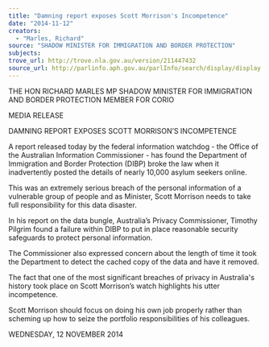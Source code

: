 ```yaml
---
title: "Damning report exposes Scott Morrison's Incompetence"
date: "2014-11-12"
creators:
  - "Marles, Richard"
source: "SHADOW MINISTER FOR IMMIGRATION AND BORDER PROTECTION"
subjects:
trove_url: http://trove.nla.gov.au/version/211447432
source_url: http://parlinfo.aph.gov.au/parlInfo/search/display/display.w3p;query=Id%3A%22media/pressrel/3502970%22
---
```


 

 

 THE HON RICHARD MARLES MP  SHADOW MINISTER FOR IMMIGRATION AND BORDER  PROTECTION  MEMBER FOR CORIO 

 

 MEDIA RELEASE 

 DAMNING REPORT EXPOSES SCOTT MORRISON’S INCOMPETENCE 

 

 A report released today by the federal information watchdog - the Office of the  Australian Information Commissioner - has found the Department of Immigration  and Border Protection (DIBP) broke the law when it inadvertently posted the details  of nearly 10,000 asylum seekers online.   

 This was an extremely serious breach of the personal information of a vulnerable  group of people and as Minister, Scott Morrison needs to take full responsibility for  this data disaster.   

 In his report on the data bungle, Australia’s Privacy Commissioner, Timothy Pilgrim  found a failure within DIBP to put in place reasonable security safeguards to protect  personal information.   

 The Commissioner also expressed concern about the length of time it took the  Department to detect the cached copy of the data and have it removed.   

 The fact that one of the most significant breaches of privacy in Australia's history  took place on Scott Morrison’s watch highlights his utter incompetence.   

 Scott Morrison should focus on doing his own job properly rather than scheming up  how to seize the portfolio responsibilities of his colleagues.   

 

 

 WEDNESDAY, 12 NOVEMBER 2014 

